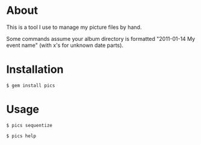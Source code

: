 # About

This is a tool I use to manage my picture files by hand.

Some commands assume your album directory is formatted "2011-01-14 My event name" (with x's for unknown date parts).

# Installation

    $ gem install pics

# Usage

    $ pics sequentize

    $ pics help